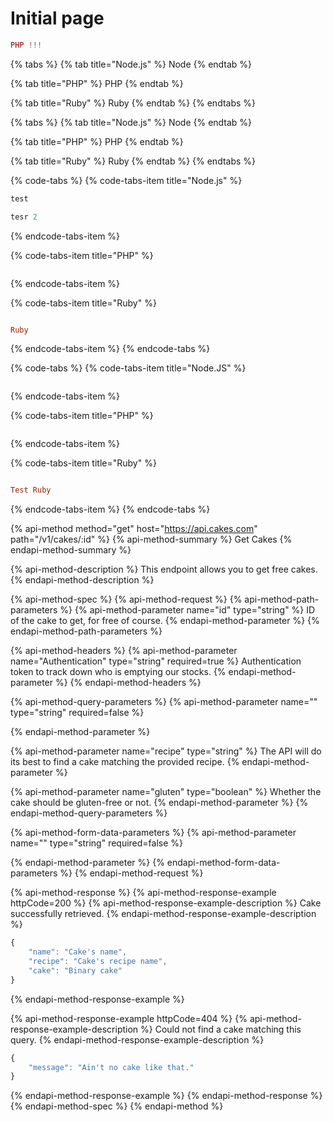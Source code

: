 # Initial page

```php
PHP !!!

```

{% tabs %}
{% tab title="Node.js" %}
Node
{% endtab %}

{% tab title="PHP" %}
PHP
{% endtab %}

{% tab title="Ruby" %}
Ruby
{% endtab %}
{% endtabs %}

{% tabs %}
{% tab title="Node.js" %}
Node
{% endtab %}

{% tab title="PHP" %}
PHP
{% endtab %}

{% tab title="Ruby" %}
Ruby
{% endtab %}
{% endtabs %}

{% code-tabs %}
{% code-tabs-item title="Node.js" %}
```javascript
test

tesr 2
```
{% endcode-tabs-item %}

{% code-tabs-item title="PHP" %}
```php


```
{% endcode-tabs-item %}

{% code-tabs-item title="Ruby" %}
```ruby

Ruby

```
{% endcode-tabs-item %}
{% endcode-tabs %}

{% code-tabs %}
{% code-tabs-item title="Node.JS" %}
```javascript


```
{% endcode-tabs-item %}

{% code-tabs-item title="PHP" %}
```php


```
{% endcode-tabs-item %}

{% code-tabs-item title="Ruby" %}
```ruby

Test Ruby
```
{% endcode-tabs-item %}
{% endcode-tabs %}

{% api-method method="get" host="https://api.cakes.com" path="/v1/cakes/:id" %}
{% api-method-summary %}
Get Cakes
{% endapi-method-summary %}

{% api-method-description %}
This endpoint allows you to get free cakes.
{% endapi-method-description %}

{% api-method-spec %}
{% api-method-request %}
{% api-method-path-parameters %}
{% api-method-parameter name="id" type="string" %}
ID of the cake to get, for free of course.
{% endapi-method-parameter %}
{% endapi-method-path-parameters %}

{% api-method-headers %}
{% api-method-parameter name="Authentication" type="string" required=true %}
Authentication token to track down who is emptying our stocks.
{% endapi-method-parameter %}
{% endapi-method-headers %}

{% api-method-query-parameters %}
{% api-method-parameter name="" type="string" required=false %}

{% endapi-method-parameter %}

{% api-method-parameter name="recipe" type="string" %}
The API will do its best to find a cake matching the provided recipe.
{% endapi-method-parameter %}

{% api-method-parameter name="gluten" type="boolean" %}
Whether the cake should be gluten-free or not.
{% endapi-method-parameter %}
{% endapi-method-query-parameters %}

{% api-method-form-data-parameters %}
{% api-method-parameter name="" type="string" required=false %}

{% endapi-method-parameter %}
{% endapi-method-form-data-parameters %}
{% endapi-method-request %}

{% api-method-response %}
{% api-method-response-example httpCode=200 %}
{% api-method-response-example-description %}
Cake successfully retrieved.
{% endapi-method-response-example-description %}

```javascript
{
    "name": "Cake's name",
    "recipe": "Cake's recipe name",
    "cake": "Binary cake"
}
```
{% endapi-method-response-example %}

{% api-method-response-example httpCode=404 %}
{% api-method-response-example-description %}
Could not find a cake matching this query.
{% endapi-method-response-example-description %}

```javascript
{
    "message": "Ain't no cake like that."
}
```
{% endapi-method-response-example %}
{% endapi-method-response %}
{% endapi-method-spec %}
{% endapi-method %}

```javascript

```





